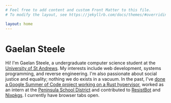 ```yaml
---
# Feel free to add content and custom Front Matter to this file.
# To modify the layout, see https://jekyllrb.com/docs/themes/#overriding-theme-defaults

layout: home
---
```


# Gaelan Steele
Hi! I'm Gaelan Steele, a undergraduate computer science student at the [University of St Andrews][sta].
My interests include web development, systems programming, and reverse engineering.
I'm also passionate about social justice and equality; nothing we do exists in a vacuum.
In the past, I've [done a Google Summer of Code project working on a Rust hypervisor][gsoc], worked as an intern at the [Peninsula School District][psd] and contributed to [ResistBot][resistbot] and [Nixpkgs][nixpkgs].
I currently have <a href="http://tabs.gaelan.me" id="tabs"></a> browser tabs open.

[gsoc]: https://summerofcode.withgoogle.com/archive/2021/projects/6705083835744256
[sta]: https://st-andrews.ac.uk
[psd]: https://psd401.net
[resistbot]: https://resist.bot
[nixpkgs]: https://github.com/NixOS/nixpkgs
